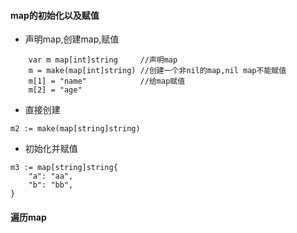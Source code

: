#### map的初始化以及赋值

* 声明map,创建map,赋值

```
    var m map[int]string     //声明map
    m = make(map[int]string) //创建一个非nil的map,nil map不能赋值
    m[1] = "name"            //给map赋值
    m[2] = "age"
```

* 直接创建

```
m2 := make(map[string]string)
```

* 初始化并赋值

```
m3 := map[string]string{
	"a": "aa",
	"b": "bb",
}
```

#### 遍历map

```

```



